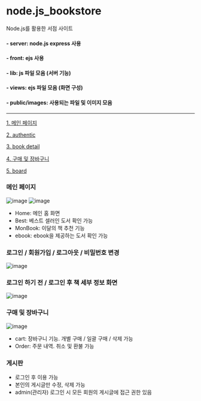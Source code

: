 # node.js_bookstore
Node.js를 활용한 서점 사이트

#### - server: node.js express 사용
#### - front: ejs 사용

#### - lib: js 파일 모음 (서버 기능)
#### - views: ejs 파일 모음 (화면 구성)
#### - public/images: 사용되는 파일 및 이미지 모음

******************************

[1. 메인 페이지](#메인-페이지)

[2. authentic](#로그인-/-로그아웃-/-회원가입-/-비밀번호-변경)

[3. book detail](#로그인-하기-전-/-로그인-후-책-세부-정보-화면)

[4. 구매 및 장바구니](#구매-및-장바구니)

[5. board](#게시판)

### 메인 페이지
![image](https://user-images.githubusercontent.com/116738827/224456000-6bb75005-89e8-42ca-958b-3825a30af001.png)
![image](https://user-images.githubusercontent.com/116738827/224460169-95719cb0-2909-442f-abf2-30466e44f049.png)

- Home: 메인 홈 화면
- Best: 베스트 셀러인 도서 확인 가능
- MonBook: 이달의 책 추천 기능
- ebook: ebook을 제공하는 도서 확인 가능

### 로그인 / 회원가입 / 로그아웃 / 비밀번호 변경
![image](https://user-images.githubusercontent.com/116738827/224460511-25df96f0-3cfb-4438-8698-c3de27bf09e5.png)

### 로그인 하기 전 / 로그인 후 책 세부 정보 화면
![image](https://user-images.githubusercontent.com/116738827/224456383-f675617b-46cd-4b51-89ab-3967f0dc63b2.png)

### 구매 및 장바구니
![image](https://user-images.githubusercontent.com/116738827/224460385-b8cce3a9-c98f-42ea-b45f-51a1025a7970.png)

- cart: 장바구니 기능. 개별 구매 / 일괄 구매 / 삭제 가능
- Order: 주문 내역. 취소 및 환불 가능

### 게시판
- 로그인 후 이용 가능
- 본인의 게시글만 수정, 삭제 가능
- admin(관리자) 로그인 시 모든 회원의 게시글에 접근 권한 있음
